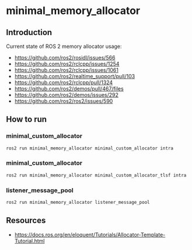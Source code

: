 # minimal_memory_allocator

## Introduction

Current state of ROS 2 memory allocator usage:
- https://github.com/ros2/rosidl/issues/566
- https://github.com/ros2/rclcpp/issues/1254
- https://github.com/ros2/rclcpp/issues/1061
- https://github.com/ros2/realtime_support/pull/103
- https://github.com/ros2/rclcpp/pull/1324
- https://github.com/ros2/demos/pull/467/files
- https://github.com/ros2/demos/issues/292
- https://github.com/ros2/ros2/issues/590


## How to run

### minimal_custom_allocator

```bash
ros2 run minimal_memory_allocator minimal_custom_allocator intra
```

### minimal_custom_allocator

```bash
ros2 run minimal_memory_allocator minimal_custom_allocator_tlsf intra
```

### listener_message_pool

```bash
ros2 run minimal_memory_allocator listener_message_pool
```

## Resources

- https://docs.ros.org/en/eloquent/Tutorials/Allocator-Template-Tutorial.html


